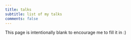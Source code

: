 ```yaml
---
title: talks
subtitle: list of my talks
comments: false
---
```


This page is intentionally blank to encourage me to fill it in :)